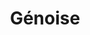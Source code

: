 ---
layout: recette
categories: [recettes]
hidden: true
lang: fr
sitemap: false
title: Génoise
type: sucre
recettes:
  Classique:
    ingredients: 
      - nom: farine blanche
        qte: 125
        unite: gr
        variable: true
      - nom: levure chimique
        qte: 4
        unite: gr
      - nom: sucre
        qte: 125
        unite: gr
      - nom: oeufs 
        qte: 4
      - nom: vanille liquide
    preconditions:
      - Préchauffer le four à 180°C
    etapes:
      - label: Préparation 1/2
        details:
          - Tamiser la farine et la levure dans un bol
          - Verser le sucre dans un autre bol
          - Séparer les blancs des jaunes
          - Ajouter la vanille liquide avec les jaunes. Mélanger brièvement
      - label: Préparation 2/2
        details: 
          - Monter les blancs en neige. Arrêter juste avant qu'ils soient trop fermes
          - Tout en battant, ajouter le sucre peu à peu
          - Tout en battant, ajouter les jaunes d'oeufs
          - Incorporer la farine et la levure à l'aide d'une spatule silicone
          - Étaler la préparation sur une plaque de cuisson à l'aide d'une spatule coudée
      - label: Cuisson
        emoji: 🔥
        details:
          - Cuire 20 minutes à 180°C
    notes:
      - Tout faire le plus rapidement possible
      - Une fois étalée, la hauteur de la pâte doit être environ d'un centimètre
---